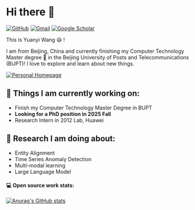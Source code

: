 # Hi there 👋 

[![GitHub](https://img.shields.io/badge/github-%23121011.svg?style=for-the-badge&logo=github&logoColor=white)](https://github.com/wyy-code)
[![Gmail](https://img.shields.io/badge/Gmail-D14836?style=for-the-badge&logo=gmail&logoColor=white)](mailto:wangyuanyi713@gmail.com)
[![Google Scholar](https://img.shields.io/badge/Google%20Scholar-4285F4?style=for-the-badge&logo=google-scholar&logoColor=white)](https://scholar.google.com/citations?hl=zh-CN&user=kmbs6HIAAAAJ&view_op=list_works&gmla=ALUCkoXA3qPKuxNxMzk-9Wc2_0wMbR5escBa0qz0dwoX1Jywx3bvOZsGUvxI37j8s5s3yL8hVkm_y4nqPXorF1AZ5mOeVpoQjQK-Ksmz0Mg)


This is Yuanyi Wang 😃 ! 

I am from Beijing, China and currently finishing my Computer Technology Master degree 🏫 in the Beijing University of Posts and Telecommunications (BUPT)! I love to explore and learn about new things. 

[![Personal Homepage](https://img.shields.io/badge/Homepage-yellow)](https://wyy-code.github.io/)

## 🌱 Things I am currently working on: 
- Finish my Computer Technology Master Degree in BUPT 
- **Looking for a PhD position in 2025 Fall**
- Research Intern in 2012 Lab, Huawei 

## 💪 Research I am doing about:
- Entity Alignment
- Time Series Anomaly Detection
- Multi-modal learning
- Large Language Model

#### 💻 Open source work stats: 
[![Anurag's GitHub stats](https://github-readme-stats.vercel.app/api?username=wyy-code)](https://github.com/anuraghazra/github-readme-stats)

